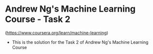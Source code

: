 # Andrew Ng's Machine Learning Course - Task 2
(https://www.coursera.org/learn/machine-learning)

- This is the solution for the Task 2 of Andrew Ng's Machine Learning Course
